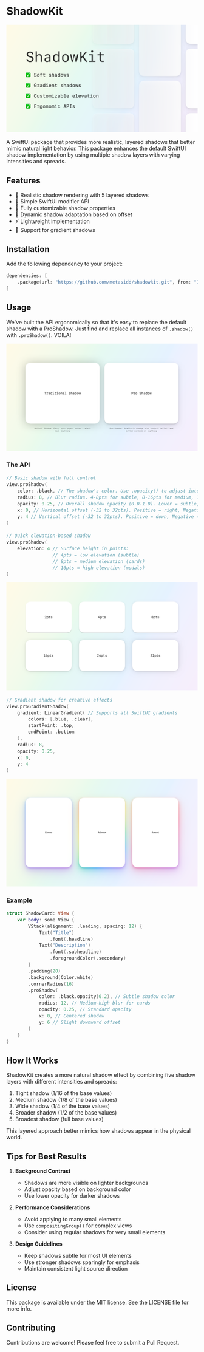 # ShadowKit

![Cover Image](/Tests/ShadowKitTests/Exports/cover.png)

A SwiftUI package that provides more realistic, layered shadows that better mimic natural light behavior. This package enhances the default SwiftUI shadow implementation by using multiple shadow layers with varying intensities and spreads.

## Features

- 🎨 Realistic shadow rendering with 5 layered shadows
- 📱 Simple SwiftUI modifier API
- 🔧 Fully customizable shadow properties
- 💨 Dynamic shadow adaptation based on offset
- ⚡️ Lightweight implementation
- 🌈 Support for gradient shadows

## Installation

Add the following dependency to your project:

```swift
dependencies: [
    .package(url: "https://github.com/metasidd/shadowkit.git", from: "1.0.0")
]
```

## Usage

We've built the API ergonomically so that it's easy to replace the default shadow with a ProShadow. Just find and replace all instances of `.shadow()` with `.proShadow()`. VOILA!

![Cover Image](/Tests/ShadowKitTests/Exports/comparison.png)

### The API

```swift
// Basic shadow with full control
view.proShadow(
    color: .black, // The shadow's color. Use .opacity() to adjust intensity (0.1-0.4 recommended)
    radius: 8, // Blur radius. 4-8pts for subtle, 8-16pts for medium, 16-32pts for dramatic
    opacity: 0.25, // Overall shadow opacity (0.0-1.0). Lower = subtle, Higher = dramatic
    x: 0, // Horizontal offset (-32 to 32pts). Positive = right, Negative = left
    y: 4 // Vertical offset (-32 to 32pts). Positive = down, Negative = up
)

// Quick elevation-based shadow
view.proShadow(
    elevation: 4 // Surface height in points:
                 // 4pts = low elevation (subtle)
                 // 8pts = medium elevation (cards)
                 // 16pts = high elevation (modals)
)
```

![Cover Image](/Tests/ShadowKitTests/Exports/elevation.png)

```swift
// Gradient shadow for creative effects
view.proGradientShadow(
    gradient: LinearGradient( // Supports all SwiftUI gradients
        colors: [.blue, .clear],
        startPoint: .top,
        endPoint: .bottom
    ),
    radius: 8,
    opacity: 0.25,
    x: 0,
    y: 4
)
```

![Cover Image](/Tests/ShadowKitTests/Exports/gradients.png)

### Example

```swift
struct ShadowCard: View {
    var body: some View {
        VStack(alignment: .leading, spacing: 12) {
            Text("Title")
                .font(.headline)
            Text("Description")
                .font(.subheadline)
                .foregroundColor(.secondary)
        }
        .padding(20)
        .background(Color.white)
        .cornerRadius(16)
        .proShadow(
            color: .black.opacity(0.2), // Subtle shadow color
            radius: 12, // Medium-high blur for cards
            opacity: 0.25, // Standard opacity
            x: 0, // Centered shadow
            y: 6 // Slight downward offset
        )
    }
}
```

## How It Works

ShadowKit creates a more natural shadow effect by combining five shadow layers with different intensities and spreads:

1. Tight shadow (1/16 of the base values)
2. Medium shadow (1/8 of the base values)
3. Wide shadow (1/4 of the base values)
4. Broader shadow (1/2 of the base values)
5. Broadest shadow (full base values)

This layered approach better mimics how shadows appear in the physical world.

## Tips for Best Results

1. **Background Contrast**
   - Shadows are more visible on lighter backgrounds
   - Adjust opacity based on background color
   - Use lower opacity for darker shadows

2. **Performance Considerations**
   - Avoid applying to many small elements
   - Use `compositingGroup()` for complex views
   - Consider using regular shadows for very small elements

3. **Design Guidelines**
   - Keep shadows subtle for most UI elements
   - Use stronger shadows sparingly for emphasis
   - Maintain consistent light source direction

## License

This package is available under the MIT license. See the LICENSE file for more info.

## Contributing

Contributions are welcome! Please feel free to submit a Pull Request.
